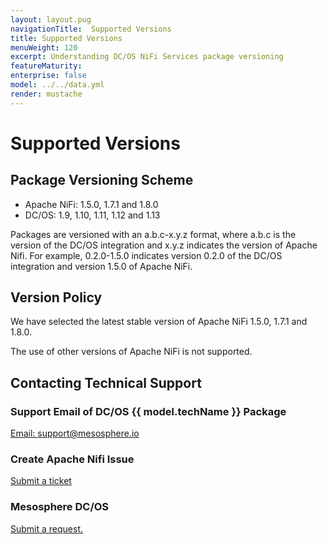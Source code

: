 ```yaml
---
layout: layout.pug
navigationTitle:  Supported Versions
title: Supported Versions
menuWeight: 120
excerpt: Understanding DC/OS NiFi Services package versioning
featureMaturity:
enterprise: false
model: ../../data.yml
render: mustache
---
```


# Supported Versions

## Package Versioning Scheme

- Apache NiFi: 1.5.0, 1.7.1 and 1.8.0
- DC/OS: 1.9, 1.10, 1.11, 1.12 and 1.13

Packages are versioned with an a.b.c-x.y.z format, where a.b.c is the version of the DC/OS integration and x.y.z indicates the version of Apache Nifi. For example, 0.2.0-1.5.0 indicates version 0.2.0 of the DC/OS integration and version 1.5.0 of Apache NiFi.

## Version Policy

We have selected the latest stable version of Apache NiFi 1.5.0, 1.7.1 and 1.8.0.

The use of other versions of Apache NiFi is not supported.

## Contacting Technical Support

### Support Email of DC/OS {{ model.techName }} Package

[Email: support@mesosphere.io](mailto:support@mesosphere.io)

### Create Apache Nifi Issue

[Submit a ticket](https://issues.apache.org/jira/secure/CreateIssue!default.jspa)

### Mesosphere DC/OS

[Submit a request.](https://support.mesosphere.com/hc/en-us/requests/new)
